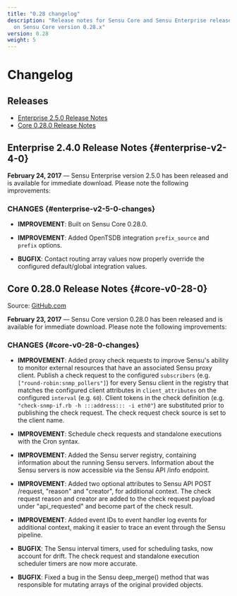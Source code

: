 ```yaml
---
title: "0.28 changelog"
description: "Release notes for Sensu Core and Sensu Enterprise releases based
  on Sensu Core version 0.28.x"
version: 0.28
weight: 5
---
```


# Changelog

## Releases

- [Enterprise 2.5.0 Release Notes](#enterprise-v2-5-0)
- [Core 0.28.0 Release Notes](#core-v0-28-0)

## Enterprise 2.4.0 Release Notes {#enterprise-v2-4-0}

**February 24, 2017** &mdash; Sensu Enterprise version 2.5.0 has been
	released and is available for immediate download. Please note the
	following improvements:

### CHANGES {#enterprise-v2-5-0-changes}

- **IMPROVEMENT**: Built on Sensu Core 0.28.0.

- **IMPROVEMENT**: Added OpenTSDB integration `prefix_source` and `prefix`
	options.

- **BUGFIX**: Contact routing array values now properly override the
	configured default/global integration values.

## Core 0.28.0 Release Notes {#core-v0-28-0}

Source: [GitHub.com][2]

**February 23, 2017** &mdash; Sensu Core version 0.28.0 has been released
	and is available for immediate download. Please note the following
	improvements:

### CHANGES {#core-v0-28-0-changes}

- **IMPROVEMENT**: Added proxy check requests to improve Sensu's ability
	to monitor external resources that have an associated Sensu proxy
	client. Publish a check request to the configured `subscribers`
	(e.g. `["round-robin:snmp_pollers"]`) for every Sensu client in
	the registry that matches the configured client attributes in
	`client_attributes` on the configured `interval` (e.g. `60`).
	Client tokens in the check definition (e.g. `"check-snmp-if.rb -h
	:::address::: -i eth0"`) are substituted prior to publishing the
	check request. The check request check source is set to the client
	name.

- **IMPROVEMENT**: Schedule check requests and standalone executions with
	the Cron syntax.

- **IMPROVEMENT**: Added the Sensu server registry, containing information
	about the running Sensu servers. Information about the Sensu
	servers is now accessible via the Sensu API /info endpoint.

- **IMPROVEMENT**: Added two optional attributes to Sensu API POST
	/request, "reason" and "creator", for additional context. The
	check request reason and creator are added to the check request
	payload under "api_requested" and become part of the check result.

- **IMPROVEMENT**: Added event IDs to event handler log events for
	additional context, making it easier to trace an event through the
	Sensu pipeline.

- **BUGFIX**: The Sensu interval timers, used for scheduling tasks, now
	account for drift. The check request and standalone execution
	scheduler timers are now more accurate.

- **BUGFIX**: Fixed a bug in the Sensu deep_merge() method that was
	responsible for mutating arrays of the original provided objects.

[1]: https://github.com/sensu/sensu/blob/master/CHANGELOG.md
[2]: https://github.com/sensu/sensu/blob/master/CHANGELOG.md#0280---2017-02-23
